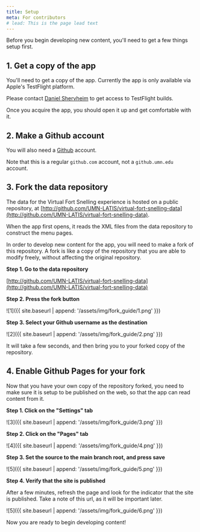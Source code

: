 ```yaml
---
title: Setup
meta: For contributors
# lead: This is the page lead text
---
```


Before you begin developing new content, you'll need to get a few things setup first.

## 1. Get a copy of the app

You'll need to get a copy of the app. Currently the app is only available via Apple's TestFlight platform.

Please contact [Daniel Shervheim](mailto:sherv029@umn.edu) to get access to TestFlight builds.

Once you acquire the app, you should open it up and get comfortable with it.

## 2. Make a Github account

You will also need a [Github](https://www.github.com/) account.

Note that this is a regular `github.com` account, not a `github.umn.edu` account.

## 3. Fork the data repository

The data for the Virtual Fort Snelling experience is hosted on a public repository, at [http://github.com/UMN-LATIS/virtual-fort-snelling-data](http://github.com/UMN-LATIS/virtual-fort-snelling-data).

When the app first opens, it reads the XML files from the data repository to construct the menu pages.

In order to develop new content for the app, you will need to make a fork of this repository. A fork is like a copy of the repository that you are able to modify freely, without affecting the original repository.

**Step 1. Go to the data repository**

[http://github.com/UMN-LATIS/virtual-fort-snelling-data](http://github.com/UMN-LATIS/virtual-fort-snelling-data)

**Step 2. Press the fork button**

![1]({{ site.baseurl | append: '/assets/img/fork_guide/1.png' }})

**Step 3. Select your Github username as the destination**

![2]({{ site.baseurl | append: '/assets/img/fork_guide/2.png' }})

It will take a few seconds, and then bring you to your forked copy of the repository.


## 4. Enable Github Pages for your fork

Now that you have your own copy of the repository forked, you need to make sure it is setup to be published on the web, so that the app can read content from it.

**Step 1. Click on the "Settings" tab**

![3]({{ site.baseurl | append: '/assets/img/fork_guide/3.png' }})

**Step 2. Click on the "Pages" tab**

![4]({{ site.baseurl | append: '/assets/img/fork_guide/4.png' }})

**Step 3. Set the source to the main branch root, and press save**

![5]({{ site.baseurl | append: '/assets/img/fork_guide/5.png' }})

**Step 4. Verify that the site is published**

After a few minutes, refresh the page and look for the indicator that the site is published. Take a note of this url, as it will be important later.

![5]({{ site.baseurl | append: '/assets/img/fork_guide/6.png' }})

Now you are ready to begin developing content!
